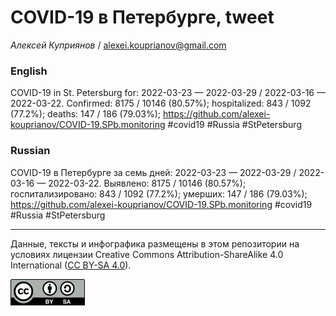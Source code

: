 COVID-19 в Петербурге, tweet
============================

*Алексей Куприянов* /
<a href="mailto:alexei.kouprianov@gmail.com" class="email">alexei.kouprianov@gmail.com</a>

### English

COVID-19 in St. Petersburg for: 2022-03-23 — 2022-03-29 / 2022-03-16 —
2022-03-22. Сonfirmed: 8175 / 10146 (80.57%); hospitalized: 843 / 1092
(77.2%); deaths: 147 / 186 (79.03%);
<a href="https://github.com/alexei-kouprianov/COVID-19.SPb.monitoring" class="uri">https://github.com/alexei-kouprianov/COVID-19.SPb.monitoring</a>
\#covid19 \#Russia \#StPetersburg

### Russian

COVID-19 в Петербурге за семь дней: 2022-03-23 — 2022-03-29 / 2022-03-16
— 2022-03-22. Выявлено: 8175 / 10146 (80.57%); госпитализировано: 843 /
1092 (77.2%); умерших: 147 / 186 (79.03%);
<a href="https://github.com/alexei-kouprianov/COVID-19.SPb.monitoring" class="uri">https://github.com/alexei-kouprianov/COVID-19.SPb.monitoring</a>
\#covid19 \#Russia \#StPetersburg

------------------------------------------------------------------------

Данные, тексты и инфографика размещены в этом репозитории на условиях
лицензии Creative Commons Attribution-ShareAlike 4.0 International ([CC
BY-SA 4.0](https://creativecommons.org/licenses/by-sa/4.0/)).

![](../misc/CC-BY-SA-icon.png "CC-BY-SA")
